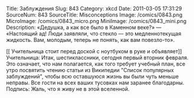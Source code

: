 Title: Заблуждения 
Slug: 843 
Category: xkcd 
Date: 2011-03-05 17:31:29 
SourceNum: 843 
SourceTitle: Misconceptions 
Image: /comics/0843.png 
MicroImage: /comics/0843_micro.png 
MiniImage: /comics/0843_mini.png 
Description: «Дедушка, а как все было в Каменном веке?» — «Настоящий ад! Люди 
заявляли, что стекло — это медленнотекущая жидкость. Вам, молодым, 
теперь не понять, как вам повезло-то». 

[[ Учительница стоит перед доской с ноутбуком в руке и объявляет]]
Учительница: Итак, шестиклассники, сегодня первый вторник февраля. 
Это означает, что нам полагается, как того требует учебный план, все 
утро посвятить чтению статьи из Википедии "Список популярных 
заблуждений", чтобы всю оставшуюся жизнь вы были чуть меньше неправы. 
Все гости на всех ваших тусовках нам заранее благодарны. 
Подпись: Жаль, что я живу не в этой вселенной. 